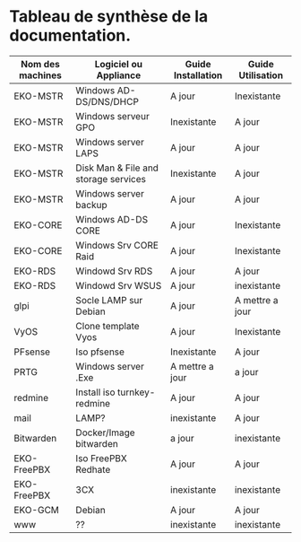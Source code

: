 # Tableau de synthèse de la documentation. 

|Nom des machines|Logiciel ou Appliance|Guide Installation|Guide Utilisation|
|----------------|---------------------|------------------|-----------------|
|EKO-MSTR |Windows AD-DS/DNS/DHCP|A jour|Inexistante|
|EKO-MSTR |Windows serveur GPO|Inexistante|A jour|
|EKO-MSTR |Windows server LAPS|A jour|A jour|
|EKO-MSTR |Disk Man & File and storage services |Inexistante|A jour|
|EKO-MSTR |Windows server backup|A jour|A jour|
|EKO-CORE|Windows AD-DS CORE|A jour|Inexistante|
|EKO-CORE|Windows Srv CORE Raid|A jour|Inexistante|
|EKO-RDS|Windowd Srv RDS|A jour|A jour|
|EKO-RDS|Windowd Srv WSUS|A jour|inexistante|
|glpi|Socle LAMP sur Debian|A jour|A mettre a jour|
|VyOS|Clone template Vyos|A jour|Inexistante|
|PFsense|Iso pfsense|Inexistante|A jour|
|PRTG|Windows server .Exe|A mettre a jour|a jour|
|redmine|Install iso turnkey-redmine|A jour|A jour|
|mail|LAMP?|inexistante|A jour|
|Bitwarden|Docker/Image bitwarden|a jour|inexistante|
|EKO-FreePBX|Iso FreePBX Redhate|A jour|A jour|
|EKO-FreePBX|3CX|inexistante|inexistante|
|EKO-GCM|Debian|A jour|A jour|
|www|??|inexistante|inexistante|
